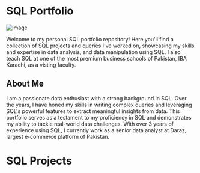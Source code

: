 # SQL Portfolio
![image](https://github.com/Asadsajid1997/SQL-Projects/assets/126636246/a16ca2ae-5b42-4455-8de1-511bbdc91cc7)

Welcome to my personal SQL portfolio repository! Here you'll find a collection of SQL projects and queries I've worked on, showcasing my skills and expertise in data analysis, and data manipulation using SQL. I also teach SQL at one of the most premium business schools of Pakistan, IBA Karachi, as a visting faculty.


## About Me
I am a passionate data enthusiast with a strong background in SQL. Over the years, I have honed my skills in writing complex queries and leveraging SQL's powerful features to extract meaningful insights from data. This portfolio serves as a testament to my proficiency in SQL and demonstrates my ability to tackle real-world data challenges. With over 3 years of experience using SQL, I currently work as a senior data analyst at Daraz, largest e-commerce platform of Pakistan.



# SQL Projects


